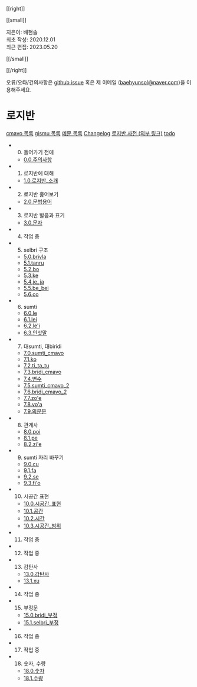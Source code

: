 [[right]]

[[small]]

지은이: 배현솔\
최초 작성: 2020.12.01\
최근 편집: 2023.05.20

[[/small]]

[[/right]]

오류/오타/건의사항은 [github issue](https://github.com/baehyunsol/Lojban/issues) 혹은 제 이메일 (baehyunsol@naver.com)을 이용해주세요.

# 로지반

[cmavo 목록](cmavo.html) [gismu 목록](gismu.html) [예문 목록](sentences.html) [Changelog](log.html) [로지반 사전 (외부 링크)](https://la-lojban.github.io/sutysisku/lojban/) [todo](todo.html)

- 0. 들어가기 전에
  - [0.0.주의사항](00_00_주의사항.html)
- 1. 로지반에 대해
  - [1.0.로지반_소개](01_00_로지반_소개.html)
- 2. 로지반 훑어보기
  - [2.0.문법용어](02_00_문법용어.html)
- 3. 로지반 발음과 표기
  - [3.0.문자](03_00_문자.html)
- 4. 작업 중
- 5. selbri 구조
  - [5.0.brivla](05_00_brivla.html)
  - [5.1.tanru](05_01_tanru.html)
  - [5.2.bo](05_02_bo.html)
  - [5.3.ke](05_03_ke.html)
  - [5.4.je_ja](05_04_je_ja.html)
  - [5.5.be_bei](05_05_be_bei.html)
  - [5.6.co](05_06_co.html)
- 6. sumti
  - [6.0.le](06_00_le.html)
  - [6.1.lei](06_01_lei.html)
  - [6.2.le'i](06_02_le'i.html)
  - [6.3.인삿말](06_03_인삿말.html)
- 7. 대sumti, 대biridi
  - [7.0.sumti_cmavo](07_00_sumti_cmavo.html)
  - [7.1.ko](07_01_ko.html)
  - [7.2.ti_ta_tu](07_02_ti_ta_tu.html)
  - [7.3.bridi_cmavo](07_03_bridi_cmavo.html)
  - [7.4.변수](07_04_변수.html)
  - [7.5.sumti_cmavo_2](07_05_sumti_cmavo_2.html)
  - [7.6.bridi_cmavo_2](07_06_bridi_cmavo_2.html)
  - [7.7.zo'e](07_07_zo'e.html)
  - [7.8.vo'a](07_08_vo'a.html)
  - [7.9.의문문](07_09_의문문.html)
- 8. 관계사
  - [8.0.poi](08_00_poi.html)
  - [8.1.pe](08_01_pe.html)
  - [8.2.zi'e](08_02_zi'e.html)
- 9. sumti 자리 바꾸기
  - [9.0.cu](09_00_cu.html)
  - [9.1.fa](09_01_fa.html)
  - [9.2.se](09_02_se.html)
  - [9.3.fi'o](09_03_fi'o.html)
- 10. 시공간 표현
  - [10.0.시공간_표현](10_00_시공간_표현.html)
  - [10.1.공간](10_01_공간.html)
  - [10.2.시간](10_02_시간.html)
  - [10.3.시공간_범위](10_03_시공간_범위.html)
- 11. 작업 중
- 12. 작업 중
- 13. 감탄사
  - [13.0.감탄사](13_00_감탄사.html)
  - [13.1.xu](13_01_xu.html)
- 14. 작업 중
- 15. 부정문
  - [15.0.bridi_부정](15_00_bridi_부정.html)
  - [15.1.selbri_부정](15_01_selbri_부정.html)
- 16. 작업 중
- 17. 작업 중
- 18. 숫자, 수량
  - [18.0.숫자](18_00_숫자.html)
  - [18.1.수량](18_01_수량.html)